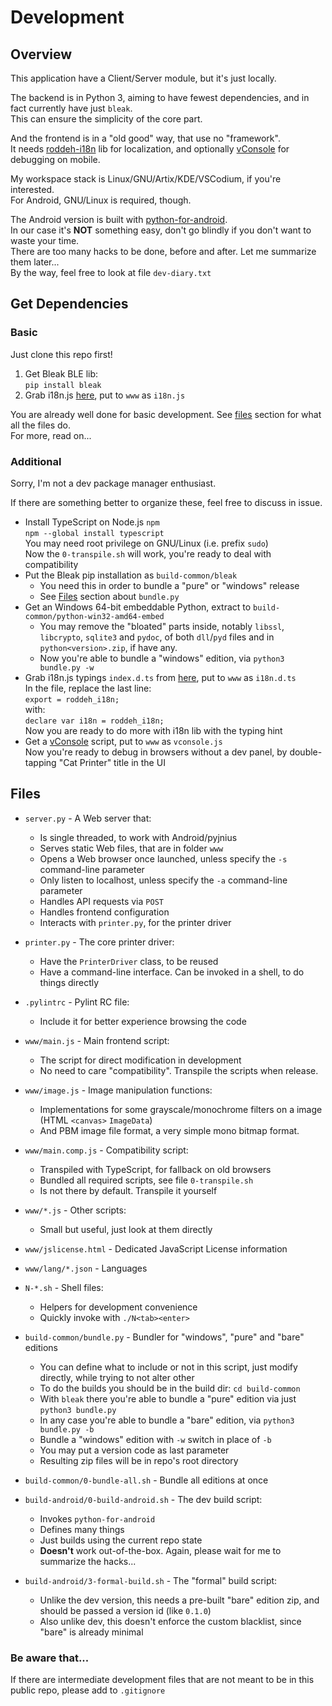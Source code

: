 
# Development

## Overview

This application have a Client/Server module, but it's just locally.

The backend is in Python 3, aiming to have fewest dependencies, and in fact currently have just `bleak`.  
This can ensure the simplicity of the core part.

And the frontend is in a "old good" way, that use no "framework".  
It needs [roddeh-i18n](https://www.npmjs.com/package/roddeh-i18n) lib for localization, and optionally [vConsole](https://www.npmjs.com/package/vconsole) for debugging on mobile.

My workspace stack is Linux/GNU/Artix/KDE/VSCodium, if you're interested.  
For Android, GNU/Linux is required, though.

The Android version is built with [python-for-android](https://python-for-android.readthedocs.io/en/latest/).  
In our case it's **NOT** something easy, don't go blindly if you don't want to waste your time.  
There are too many hacks to be done, before and after. Let me summarize them later...  
By the way, feel free to look at file `dev-diary.txt`

## Get Dependencies

### Basic

Just clone this repo first!

1. Get Bleak BLE lib:  
  `pip install bleak`
2. Grab i18n.js [here](https://github.com/roddeh/i18njs/tree/master/dist), put to `www` as `i18n.js`

You are already well done for basic development. See [files](#files) section for what all the files do.  
For more, read on...

### Additional

Sorry, I'm not a dev package manager enthusiast.

If there are something better to organize these, feel free to discuss in issue.

- Install TypeScript on Node.js `npm`  
  `npm --global install typescript`  
  You may need root privilege on GNU/Linux (i.e. prefix `sudo`)  
  Now the `0-transpile.sh` will work, you're ready to deal with compatibility
- Put the Bleak pip installation as `build-common/bleak`
  - You need this in order to bundle a "pure" or "windows" release
  - See [Files](#files) section about `bundle.py`
- Get an Windows 64-bit embeddable Python, extract to `build-common/python-win32-amd64-embed`
  - You may remove the "bloated" parts inside, notably `libssl`, `libcrypto`, `sqlite3` and `pydoc`, of both `dll`/`pyd` files and in `python<version>.zip`, if have any.
  - Now you're able to bundle a "windows" edition, via `python3 bundle.py -w`
- Grab i18n.js typings `index.d.ts` from [here](https://github.com/roddeh/i18njs/tree/master/typings), put to `www` as `i18n.d.ts`  
  In the file, replace the last line:  
  `export = roddeh_i18n;`  
  with:  
  `declare var i18n = roddeh_i18n;`  
  Now you are ready to do more with i18n lib with the typing hint
- Get a [vConsole](https://www.npmjs.com/package/vconsole) script, put to `www` as `vconsole.js`  
  Now you're ready to debug in browsers without a dev panel, by double-tapping "Cat Printer" title in the UI

## Files

- `server.py` - A Web server that:
  - Is single threaded, to work with Android/pyjnius
  - Serves static Web files, that are in folder `www`
  - Opens a Web browser once launched, unless specify the `-s` command-line parameter
  - Only listen to localhost, unless specify the `-a` command-line parameter
  - Handles API requests via `POST`
  - Handles frontend configuration
  - Interacts with `printer.py`, for the printer driver
- `printer.py` - The core printer driver:
  - Have the `PrinterDriver` class, to be reused
  - Have a command-line interface. Can be invoked in a shell, to do things directly
- `.pylintrc` - Pylint RC file:
  - Include it for better experience browsing the code

- `www/main.js` - Main frontend script:
  - The script for direct modification in development
  - No need to care "compatibility". Transpile the scripts when release.
- `www/image.js` - Image manipulation functions:
  - Implementations for some grayscale/monochrome filters on a image (HTML `<canvas>` `ImageData`)
  - And PBM image file format, a very simple mono bitmap format.
- `www/main.comp.js` - Compatibility script:
  - Transpiled with TypeScript, for fallback on old browsers
  - Bundled all required scripts, see file `0-transpile.sh`
  - Is not there by default. Transpile it yourself
- `www/*.js` - Other scripts:
  - Small but useful, just look at them directly
- `www/jslicense.html` - Dedicated JavaScript License information
- `www/lang/*.json` - Languages

- `N-*.sh` - Shell files:
  - Helpers for development convenience
  - Quickly invoke with `./N<tab><enter>`
- `build-common/bundle.py` - Bundler for "windows", "pure" and "bare" editions
  - You can define what to include or not in this script, just modify directly, while trying to not alter other
  - To do the builds you should be in the build dir: `cd build-common`
  - With `bleak` there you're able to bundle a "pure" edition via just `python3 bundle.py`
  - In any case you're able to bundle a "bare" edition, via `python3 bundle.py -b`
  - Bundle a "windows" edition with `-w` switch in place of `-b`
  - You may put a version code as last parameter
  - Resulting zip files will be in repo's root directory
- `build-common/0-bundle-all.sh` - Bundle all editions at once

- `build-android/0-build-android.sh` - The dev build script:
  - Invokes `python-for-android`
  - Defines many things
  - Just builds using the current repo state
  - **Doesn't** work out-of-the-box. Again, please wait for me to summarize the hacks...
- `build-android/3-formal-build.sh` - The "formal" build script:
  - Unlike the dev version, this needs a pre-built "bare" edition zip, and should be passed a version id (like `0.1.0`)
  - Also unlike dev, this doesn't enforce the custom blacklist, since "bare" is already minimal

### Be aware that...

If there are intermediate development files that are not meant to be in this public repo, please add to `.gitignore`
